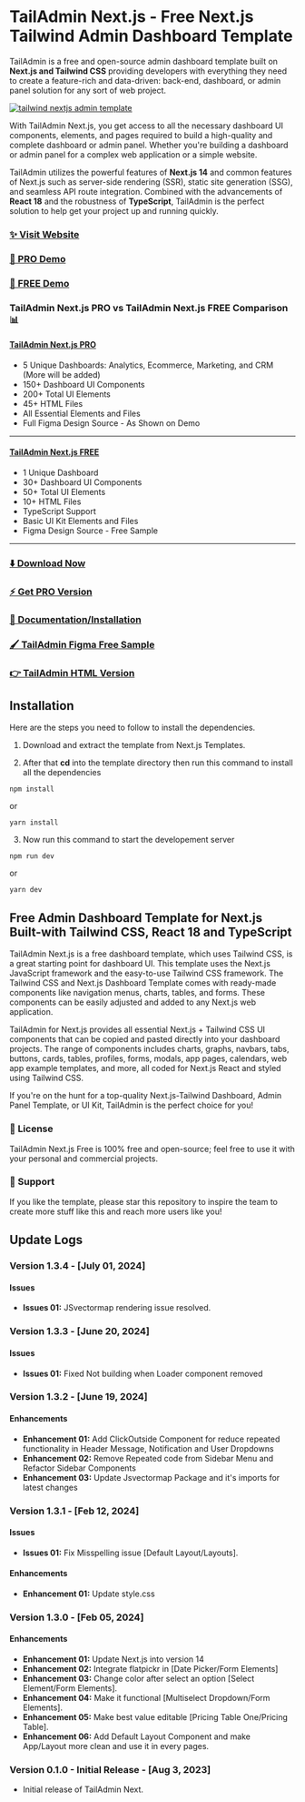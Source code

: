 # TailAdmin Next.js - Free Next.js Tailwind Admin Dashboard Template

TailAdmin is a free and open-source admin dashboard template built on **Next.js and Tailwind CSS** providing developers with everything they need to create a feature-rich and data-driven: back-end, dashboard, or admin panel solution for any sort of web project.

[![tailwind nextjs admin template](https://github.com/TailAdmin/free-nextjs-admin-dashboard/blob/main/tailadmin-nextjs.jpg)](https://nextjs-demo.tailadmin.com/)

With TailAdmin Next.js, you get access to all the necessary dashboard UI components, elements, and pages required to build a high-quality and complete dashboard or admin panel. Whether you're building a dashboard or admin panel for a complex web application or a simple website.

TailAdmin utilizes the powerful features of **Next.js 14** and common features of Next.js such as server-side rendering (SSR), static site generation (SSG), and seamless API route integration. Combined with the advancements of **React 18** and the robustness of **TypeScript**, TailAdmin is the perfect solution to help get your project up and running quickly.

### [✨ Visit Website](https://tailadmin.com/)

### [🚀 PRO Demo](https://nextjs-demo.tailadmin.com/)

### [🚀 FREE Demo](https://nextjs-free-demo.tailadmin.com/)

### TailAdmin Next.js PRO vs TailAdmin Next.js FREE Comparison 📊

#### [TailAdmin Next.js PRO](https://nextjs-demo.tailadmin.com/)

- 5 Unique Dashboards: Analytics, Ecommerce, Marketing, and CRM (More will be added)
- 150+ Dashboard UI Components
- 200+ Total UI Elements
- 45+ HTML Files
- All Essential Elements and Files
- Full Figma Design Source - As Shown on Demo

---

#### [TailAdmin Next.js FREE](https://free-nextjs-demo.tailadmin.com/)

- 1 Unique Dashboard
- 30+ Dashboard UI Components
- 50+ Total UI Elements
- 10+ HTML Files
- TypeScript Support
- Basic UI Kit Elements and Files
- Figma Design Source - Free Sample

---

### [⬇️ Download Now](https://tailadmin.com/download)

### [⚡ Get PRO Version](https://tailadmin.com/pricing)

### [📄 Documentation/Installation](https://tailadmin.com/docs)

### [🖌️ TailAdmin Figma Free Sample](https://www.figma.com/community/file/1214477970819985778)

### [👉 TailAdmin HTML Version](https://github.com/TailAdmin/tailadmin-free-tailwind-dashboard-template)

## Installation

Here are the steps you need to follow to install the dependencies.

1. Download and extract the template from Next.js Templates.

2. After that **cd** into the template directory then run this command to install all the dependencies

```
npm install
```

or

```
yarn install
```

3. Now run this command to start the developement server

```
npm run dev
```

or

```
yarn dev
```

## Free Admin Dashboard Template for Next.js Built-with Tailwind CSS, React 18 and TypeScript

TailAdmin Next.js is a free dashboard template, which uses Tailwind CSS, is a great starting point for dashboard UI. This template uses the Next.js JavaScript framework and the easy-to-use Tailwind CSS framework. The Tailwind CSS and Next.js Dashboard Template comes with ready-made components like navigation menus, charts, tables, and forms. These components can be easily adjusted and added to any Next.js web application.

TailAdmin for Next.js provides all essential Next.js + Tailwind CSS UI components that can be copied and pasted directly into your dashboard projects. The range of components includes charts, graphs, navbars, tabs, buttons, cards, tables, profiles, forms, modals, app pages, calendars, web app example templates, and more, all coded for Next.js React and styled using Tailwind CSS.

If you're on the hunt for a top-quality Next.js-Tailwind Dashboard, Admin Panel Template, or UI Kit, TailAdmin is the perfect choice for you!

### 📄 License

TailAdmin Next.js Free is 100% free and open-source; feel free to use it with your personal and commercial projects.

### 💜 Support

If you like the template, please star this repository to inspire the team to create more stuff like this and reach more users like you!

## Update Logs

### Version 1.3.4 - [July 01, 2024]

#### Issues

- **Issues 01:** JSvectormap rendering issue resolved.

### Version 1.3.3 - [June 20, 2024]

#### Issues

- **Issues 01:** Fixed Not building when Loader component removed

### Version 1.3.2 - [June 19, 2024]

#### Enhancements

- **Enhancement 01:** Add ClickOutside Component for reduce repeated functionality in Header Message, Notification and User Dropdowns
- **Enhancement 02:** Remove Repeated code from Sidebar Menu and Refactor Sidebar Components
- **Enhancement 03:** Update Jsvectormap Package and it's imports for latest changes

### Version 1.3.1 - [Feb 12, 2024]

#### Issues

- **Issues 01:** Fix Misspelling issue [Default Layout/Layouts].

#### Enhancements

- **Enhancement 01:** Update style.css

### Version 1.3.0 - [Feb 05, 2024]

#### Enhancements

- **Enhancement 01:** Update Next.js into version 14
- **Enhancement 02:** Integrate flatpickr in [Date Picker/Form Elements]
- **Enhancement 03:** Change color after select an option [Select Element/Form Elements].
- **Enhancement 04:** Make it functional [Multiselect Dropdown/Form Elements].
- **Enhancement 05:** Make best value editable [Pricing Table One/Pricing Table].
- **Enhancement 06:** Add Default Layout Component and make App/Layout more clean and use it in every pages.

### Version 0.1.0 - Initial Release - [Aug 3, 2023]

- Initial release of TailAdmin Next.
